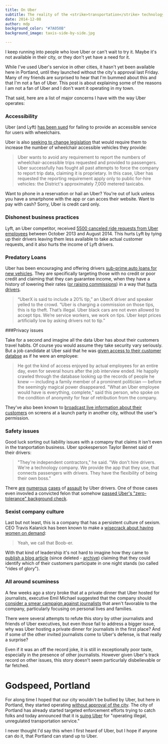 ```yaml
---
title: On Uber
subtitle: The reality of the <strike>transportation</strike> technology company
date: 2014-12-08
author: mdp
background_color: "#7A050B"
background_image: taxis-side-by-side.jpg

---
```


I keep running into people who love Uber or can't wait to try it. Maybe it's not available in their city, or they don't yet have a need for it.

While I've used Uber's service in other cities, it hasn't yet been available here in Portland, until they launched without the city's approval last Friday. Many of my friends are surprised to hear that I'm bummed about this and that I'm not a fan of Uber. This post is about explaining some of the reasons I am not a fan of Uber and I don't want it operating in my town.

That said, here are a list of major concerns I have with the way Uber operates:

### Accessibility

Uber (and Lyft) [has been sued](http://nextcity.org/daily/entry/wheelchair-users-ride-share-uber-lyft) for failing to provide an accessible service for users with wheelchairs. 

Uber is also [seeking to change legislation](http://wamu.org/news/14/11/18/uber_seeks_changes_to_wheelchair_accessible_taxi_bill) that would require them to increase the number of wheelchair accessible vehicles they provide:

<blockquote>Uber wants to avoid any requirement to report the numbers of wheelchair-accessible trips requested and provided to passengers. Uber successfully has fought all past attempts to force the company to report trip data, claiming it is proprietary. In this case, Uber has requested the reporting requirement apply only to public for-hire vehicles: the District's approximately 7,000 metered taxicabs.</blockquote>

Want to phone in a reservation or hail an Uber? You're out of luck unless you have a smartphone with the app or can acces their website. Want to pay with cash? Sorry, Uber is credit card only.

### Dishonest business practices

Lyft, an Uber competitor, received [5500 canceled ride requests from Uber employees](http://money.cnn.com/2014/08/11/technology/uber-fake-ride-requests-lyft/) between October 2013 and August 2014. This hurts Lyft by tying up their drivers leaving them less available to take actual customer requests, and it also hurts the income of Lyft drivers.

### Predatory Loans

Uber has been encouraging and offering drivers [sub-prime auto loans for new vehicles](http://valleywag.gawker.com/uber-and-its-shady-partners-are-pushing-drivers-into-su-1649936785). They are specifically targeting those with no credit or poor credit and claiming that they can guarantee income, when they have a history of lowering their rates ([or raising commissions](http://www.forbes.com/sites/ellenhuet/2014/09/22/uber-now-taking-its-biggest-uberx-commission-ever-25-percent/)) in a way that [hurts drivers](http://www.buzzfeed.com/johanabhuiyan/uber-drivers-protest-in-sf-and-la-while-drivers-in-ny-and-lo).

<blockquote>“UberX is said to include a 20% tip,” an UberX driver and speaker yelled to the crowd. “Uber is charging a commission on those tips, this is tip theft. That’s illegal. Uber black cars are not even allowed to accept tips. We’re service workers, we work on tips. Uber kept prices artificially low by asking drivers not to tip.”</blockquote>

###Privacy issues

Take for a second and imagine all the data Uber has about their customers travel habits. Of course you would assume they take security vary seriously. But a job candidate at Uber said that he was [given access to their customer databse](http://www.businessinsider.com/uber-reportedly-gave-an-interview-candidate-access-to-the-companys-rider-database-2014-12) as if he were an employee: 

<blockquote>He got the kind of access enjoyed by actual employees for an entire day, even for several hours after the job interview ended. He happily crawled through the database looking up the records of people he knew — including a family member of a prominent politician — before the seemingly magical power disappeared. "What an Uber employee would have is everything, complete," said this person, who spoke on the condition of anonymity for fear of retribution from the company.</blockquote>

They've also been known to [broadcast live information about their customers](https://medium.com/@petersimsie/can-we-trust-uber-c0e793deda36) on screens at a launch party in another city, without the user's permission.

### Safety issues

Good luck sorting out liability issues with a comapny that claims it isn't even in the tranportation business. Uber spokesperson Taylor Bennet said of their drivers: 

<blockquote>"They're independent contractors," he said. "We don't hire drivers. We're a technology company. We provide the app that they use, that connects passengers with drivers. They have the flexibility of being their own boss."</blockquote>

There [are](http://betabeat.com/2013/03/uber-limo-driver-alleged-rape-sexual-assault-uber-customer-dc-not-charged/) [numerous](http://www.latimes.com/local/lanow/la-me-ln-uber-driver-arrested-san-francisco-20140604-story.html) [cases](http://www.nbclosangeles.com/news/local/Uber-Driver-Arrested-Kidnap-With-Sexual-Intent-Charge-261730151.html) of [assault](http://recode.net/2014/09/27/uber-takes-another-hit-with-hammer-attack-incident/) by Uber drivers. One of those cases even invovled a convicted felon that somehow [passed Uber's "zero-tolerance" background check](http://www.forbes.com/sites/ellenhuet/2014/06/03/uber-driver-with-felony-conviction-charged-with-battery-for-allegedly-hitting-passenger/).

### Sexist company culture

Last but not least, this is a company that has a persistent culture of sexism. CEO Travis Kalanick has been known to make a [wisecrack about having women on demand](http://www.gq.com/news-politics/newsmakers/201403/uber-cab-confessions?currentPage=1):

<blockquote>Yeah, we call that Boob-er.</blockquote>

With that kind of leadership it's not hard to imagine how they came to [publish a blog article](http://boingboing.net/2014/11/19/uber-can-track-your-one-night.html) (since deleted - [archive](https://web.archive.org/web/20140828024924/http://blog.uber.com/ridesofglory)) claiming that they could identify which of their customers participate in one night stands (so called "rides of glory").

### All around scuminess

A few weeks ago a story broke that at a private dinner that Uber hosted for journalists, executive Emil Michael suggested that the company should [consider a smear campaign against journalists](http://www.buzzfeed.com/bensmith/uber-executive-suggests-digging-up-dirt-on-journalists) that aren't favorable to the company, particularly focusing on personal lives and families.

There were several attempts to refute this story by other journalists and friends of Uber executives, but even those fail to address a bigger issue, why was Uber hosting a private dinner for journalists in the first place? And if some of the other invited journalists come to Uber's defense, is that really a surprise?

Even if it was an off the record joke, it is still in exceptionally poor taste, especially in the presence of other journalists. However given Uber's track record on other issues, this story doesn't seem particurlaly disbelievable or far fetched.

# Godspeed, Portland 

For along time I hoped that our city wouldn't be bullied by Uber, but here in Portland, they started operating [without approval of the city](http://www.portlandoregon.gov/transportation/article/511920). The city of Portland has already started targeted enforcement efforts trying to catch folks and today announced that it is [suing Uber](http://www.portlandoregon.gov/transportation/article/511920) for "operating illegal, unregulated transportation service." 

I never thought I'd say this when I first heard of Uber, but I hope if anyone can do it, that Portland can stand up to Uber.

